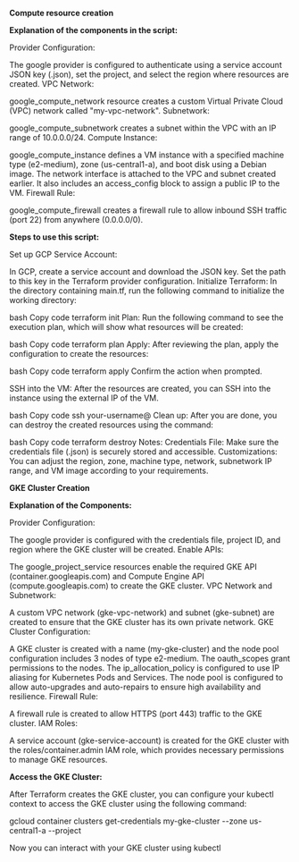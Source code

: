 ****Compute resource creation****


**Explanation of the components in the script:**

Provider Configuration:

The google provider is configured to authenticate using a service account JSON key (<YOUR-CREDENTIALS-FILE>.json), set the project, and select the region where resources are created.
VPC Network:

google_compute_network resource creates a custom Virtual Private Cloud (VPC) network called "my-vpc-network".
Subnetwork:

google_compute_subnetwork creates a subnet within the VPC with an IP range of 10.0.0.0/24.
Compute Instance:

google_compute_instance defines a VM instance with a specified machine type (e2-medium), zone (us-central1-a), and boot disk using a Debian image.
The network interface is attached to the VPC and subnet created earlier. It also includes an access_config block to assign a public IP to the VM.
Firewall Rule:

google_compute_firewall creates a firewall rule to allow inbound SSH traffic (port 22) from anywhere (0.0.0.0/0).

**Steps to use this script:**

Set up GCP Service Account:

In GCP, create a service account and download the JSON key.
Set the path to this key in the Terraform provider configuration.
Initialize Terraform: In the directory containing main.tf, run the following command to initialize the working directory:

bash
Copy code
terraform init
Plan: Run the following command to see the execution plan, which will show what resources will be created:

bash
Copy code
terraform plan
Apply: After reviewing the plan, apply the configuration to create the resources:

bash
Copy code
terraform apply
Confirm the action when prompted.

SSH into the VM: After the resources are created, you can SSH into the instance using the external IP of the VM.

bash
Copy code
ssh your-username@<VM-EXTERNAL-IP>
Clean up: After you are done, you can destroy the created resources using the command:

bash
Copy code
terraform destroy
Notes:
Credentials File: Make sure the credentials file (<YOUR-CREDENTIALS-FILE>.json) is securely stored and accessible.
Customizations: You can adjust the region, zone, machine type, network, subnetwork IP range, and VM image according to your requirements.

**GKE Cluster Creation**

**Explanation of the Components:**

Provider Configuration:

The google provider is configured with the credentials file, project ID, and region where the GKE cluster will be created.
Enable APIs:

The google_project_service resources enable the required GKE API (container.googleapis.com) and Compute Engine API (compute.googleapis.com) to create the GKE cluster.
VPC Network and Subnetwork:

A custom VPC network (gke-vpc-network) and subnet (gke-subnet) are created to ensure that the GKE cluster has its own private network.
GKE Cluster Configuration:

A GKE cluster is created with a name (my-gke-cluster) and the node pool configuration includes 3 nodes of type e2-medium. The oauth_scopes grant permissions to the nodes.
The ip_allocation_policy is configured to use IP aliasing for Kubernetes Pods and Services.
The node pool is configured to allow auto-upgrades and auto-repairs to ensure high availability and resilience.
Firewall Rule:

A firewall rule is created to allow HTTPS (port 443) traffic to the GKE cluster.
IAM Roles:

A service account (gke-service-account) is created for the GKE cluster with the roles/container.admin IAM role, which provides necessary permissions to manage GKE resources.


**Access the GKE Cluster:**

After Terraform creates the GKE cluster, you can configure your kubectl context to access the GKE cluster using the following command:

gcloud container clusters get-credentials my-gke-cluster --zone us-central1-a --project <YOUR-GCP-PROJECT>

Now you can interact with your GKE cluster using kubectl
